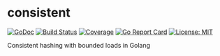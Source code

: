 # consistent
[![GoDoc](https://godoc.org/github.com/buraksezer/consistent?status.png)](https://godoc.org/github.com/buraksezer/consistent) [![Build Status](https://travis-ci.org/buraksezer/consistent.svg?branch=master)](https://travis-ci.org/buraksezer/consistent) [![Coverage](http://gocover.io/_badge/github.com/buraksezer/consistent)](http://gocover.io/github.com/buraksezer/consistent) [![Go Report Card](https://goreportcard.com/badge/github.com/buraksezer/consistent)](https://goreportcard.com/report/github.com/buraksezer/consistent) [![License: MIT](https://img.shields.io/badge/License-MIT-yellow.svg)](https://opensource.org/licenses/MIT)

Consistent hashing with bounded loads in Golang
